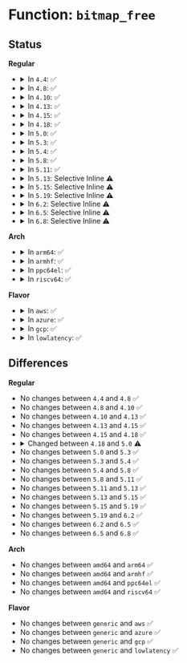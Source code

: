 # Function: <code>bitmap_free</code>

## Status
<b>Regular</b>
<ul>
<li>
<details>
<summary>In <code>4.4</code>: ✅</summary>

```c
void bitmap_free(struct bitmap *bitmap);
```

**Collision:** Unique Static

**Inline:** No

**Transformation:** False

**Instances:**

```
In drivers/md/bitmap.c (ffffffff8169c2d0)
Location: drivers/md/bitmap.c:1674
Inline: False
Direct callers:
  - drivers/md/bitmap.c:bitmap_destroy
  - drivers/md/bitmap.c:bitmap_create
  - drivers/md/bitmap.c:bitmap_copy_from_slot
```
**Symbols:**

```
ffffffff8169c2d0-ffffffff8169c424: bitmap_free (STB_LOCAL)
```
</details>
</li>
<li>
<details>
<summary>In <code>4.8</code>: ✅</summary>

```c
void bitmap_free(struct bitmap *bitmap);
```

**Collision:** Unique Static

**Inline:** No

**Transformation:** False

**Instances:**

```
In drivers/md/bitmap.c (ffffffff816fd630)
Location: drivers/md/bitmap.c:1702
Inline: False
Direct callers:
  - drivers/md/bitmap.c:bitmap_copy_from_slot
  - drivers/md/bitmap.c:bitmap_copy_from_slot
  - drivers/md/bitmap.c:bitmap_create
  - drivers/md/bitmap.c:bitmap_destroy
```
**Symbols:**

```
ffffffff816fd630-ffffffff816fd795: bitmap_free (STB_LOCAL)
```
</details>
</li>
<li>
<details>
<summary>In <code>4.10</code>: ✅</summary>

```c
void bitmap_free(struct bitmap *bitmap);
```

**Collision:** Unique Static

**Inline:** No

**Transformation:** False

**Instances:**

```
In drivers/md/bitmap.c (ffffffff8172f2b0)
Location: drivers/md/bitmap.c:1730
Inline: False
Direct callers:
  - drivers/md/bitmap.c:bitmap_copy_from_slot
  - drivers/md/bitmap.c:bitmap_create
  - drivers/md/bitmap.c:bitmap_destroy
```
**Symbols:**

```
ffffffff8172f2b0-ffffffff8172f409: bitmap_free (STB_LOCAL)
```
</details>
</li>
<li>
<details>
<summary>In <code>4.13</code>: ✅</summary>

```c
void bitmap_free(struct bitmap *bitmap);
```

**Collision:** Unique Global

**Inline:** No

**Transformation:** False

**Instances:**

```
In drivers/md/bitmap.c (ffffffff817488d0)
Location: drivers/md/bitmap.c:1732
Inline: False
Direct callers:
  - drivers/md/bitmap.c:get_bitmap_from_slot
  - drivers/md/bitmap.c:bitmap_create
  - drivers/md/bitmap.c:bitmap_destroy
```
**Symbols:**

```
ffffffff817488d0-ffffffff81748a2a: bitmap_free (STB_GLOBAL)
```
</details>
</li>
<li>
<details>
<summary>In <code>4.15</code>: ✅</summary>

```c
void bitmap_free(struct bitmap *bitmap);
```

**Collision:** Unique Global

**Inline:** No

**Transformation:** False

**Instances:**

```
In drivers/md/md-bitmap.c (ffffffff817babb0)
Location: drivers/md/md-bitmap.c:1736
Inline: False
Direct callers:
  - drivers/md/md-bitmap.c:get_bitmap_from_slot
  - drivers/md/md-bitmap.c:bitmap_create
  - drivers/md/md-bitmap.c:bitmap_destroy
```
**Symbols:**

```
ffffffff817babb0-ffffffff817bad10: bitmap_free (STB_GLOBAL)
```
</details>
</li>
<li>
<details>
<summary>In <code>4.18</code>: ✅</summary>

```c
void bitmap_free(struct bitmap *bitmap);
```

**Collision:** Unique Global

**Inline:** No

**Transformation:** False

**Instances:**

```
In drivers/md/md-bitmap.c (ffffffff81802c60)
Location: drivers/md/md-bitmap.c:1736
Inline: False
Direct callers:
  - drivers/md/md-bitmap.c:get_bitmap_from_slot
  - drivers/md/md-bitmap.c:bitmap_create
  - drivers/md/md-bitmap.c:bitmap_destroy
```
**Symbols:**

```
ffffffff81802c60-ffffffff81802dc0: bitmap_free (STB_GLOBAL)
```
</details>
</li>
<li>
<details>
<summary>In <code>5.0</code>: ✅</summary>

```c
void bitmap_free(const long unsigned int *bitmap);
```

**Collision:** Unique Global

**Inline:** No

**Transformation:** False

**Instances:**

```
In lib/bitmap.c (ffffffff814d7f10)
Location: lib/bitmap.c:1136
Inline: False
Direct callers:
  - arch/x86/kernel/cpu/resctrl/core.c:resctrl_offline_cpu
  - arch/x86/kernel/cpu/resctrl/core.c:resctrl_online_cpu
  - arch/x86/kernel/cpu/resctrl/core.c:resctrl_online_cpu
  - mm/slub.c:validate_store
  - mm/slub.c:validate_store
  - mm/slub.c:list_locations
  - mm/slub.c:list_locations
  - mm/slub.c:__kmem_cache_shutdown
  - drivers/pci/probe.c:pci_release_dev
  - drivers/acpi/x86/apple.c:acpi_extract_apple_properties
  - drivers/nvdimm/label.c:__blk_label_update
  - drivers/nvdimm/label.c:__blk_label_update
  - drivers/input/evdev.c:evdev_do_ioctl
  - drivers/input/evdev.c:evdev_do_ioctl
  - drivers/input/evdev.c:evdev_handle_get_val
  - drivers/input/evdev.c:evdev_release
```
**Symbols:**

```
ffffffff814d7f10-ffffffff814d7f1b: bitmap_free (STB_GLOBAL)
```
</details>
</li>
<li>
<details>
<summary>In <code>5.3</code>: ✅</summary>

```c
void bitmap_free(const long unsigned int *bitmap);
```

**Collision:** Unique Global

**Inline:** No

**Transformation:** False

**Instances:**

```
In lib/bitmap.c (ffffffff81503b00)
Location: lib/bitmap.c:1164
Inline: False
Direct callers:
  - arch/x86/kernel/cpu/resctrl/core.c:resctrl_offline_cpu
  - arch/x86/kernel/cpu/resctrl/core.c:resctrl_online_cpu
  - arch/x86/kernel/cpu/resctrl/core.c:resctrl_online_cpu
  - kernel/sysctl.c:proc_do_large_bitmap
  - mm/slub.c:validate_store
  - mm/slub.c:validate_store
  - mm/slub.c:list_locations
  - mm/slub.c:list_locations
  - mm/slub.c:__kmem_cache_shutdown
  - drivers/pci/probe.c:pci_release_dev
  - drivers/acpi/x86/apple.c:acpi_extract_apple_properties
  - drivers/xen/xen-acpi-processor.c:xen_acpi_processor_exit
  - drivers/xen/xen-acpi-processor.c:xen_acpi_processor_exit
  - drivers/xen/xen-acpi-processor.c:xen_acpi_processor_exit
  - drivers/xen/xen-acpi-processor.c:xen_acpi_processor_init
  - drivers/xen/xen-acpi-processor.c:xen_acpi_processor_init
  - drivers/xen/xen-acpi-processor.c:xen_upload_processor_pm_data
  - drivers/xen/xen-acpi-processor.c:xen_upload_processor_pm_data
  - drivers/xen/xen-acpi-processor.c:xen_upload_processor_pm_data
  - drivers/nvdimm/label.c:__blk_label_update
  - drivers/nvdimm/label.c:__blk_label_update
  - drivers/input/evdev.c:evdev_do_ioctl
  - drivers/input/evdev.c:evdev_do_ioctl
  - drivers/input/evdev.c:evdev_handle_get_val
  - drivers/input/evdev.c:evdev_release
  - drivers/power/supply/power_supply_hwmon.c:power_supply_hwmon_bitmap_free
  - net/core/net-sysfs.c:xps_rxqs_store
  - net/core/net-sysfs.c:xps_rxqs_store
  - net/core/net-sysfs.c:xps_rxqs_show
```
**Symbols:**

```
ffffffff81503b00-ffffffff81503b0b: bitmap_free (STB_GLOBAL)
```
</details>
</li>
<li>
<details>
<summary>In <code>5.4</code>: ✅</summary>

```c
void bitmap_free(const long unsigned int *bitmap);
```

**Collision:** Unique Global

**Inline:** No

**Transformation:** False

**Instances:**

```
In lib/bitmap.c (ffffffff81521aa0)
Location: lib/bitmap.c:1184
Inline: False
Direct callers:
  - arch/x86/kernel/cpu/resctrl/core.c:resctrl_offline_cpu
  - arch/x86/kernel/cpu/resctrl/core.c:resctrl_online_cpu
  - arch/x86/kernel/cpu/resctrl/core.c:resctrl_online_cpu
  - kernel/sysctl.c:proc_do_large_bitmap
  - mm/slub.c:validate_store
  - mm/slub.c:validate_store
  - mm/slub.c:list_locations
  - mm/slub.c:list_locations
  - mm/slub.c:__kmem_cache_shutdown
  - drivers/gpio/gpiolib.c:gpiochip_irqchip_remove
  - drivers/gpio/gpiolib.c:gpiochip_remove
  - drivers/gpio/gpiolib.c:gpiochip_add_data_with_key
  - drivers/gpio/gpiolib.c:gpiochip_add_data_with_key
  - drivers/pci/probe.c:pci_release_dev
  - drivers/acpi/x86/apple.c:acpi_extract_apple_properties
  - drivers/xen/xen-acpi-processor.c:xen_acpi_processor_exit
  - drivers/xen/xen-acpi-processor.c:xen_acpi_processor_exit
  - drivers/xen/xen-acpi-processor.c:xen_acpi_processor_exit
  - drivers/xen/xen-acpi-processor.c:xen_acpi_processor_init
  - drivers/xen/xen-acpi-processor.c:xen_acpi_processor_init
  - drivers/xen/xen-acpi-processor.c:xen_upload_processor_pm_data
  - drivers/xen/xen-acpi-processor.c:xen_upload_processor_pm_data
  - drivers/xen/xen-acpi-processor.c:xen_upload_processor_pm_data
  - drivers/nvdimm/label.c:__blk_label_update
  - drivers/nvdimm/label.c:__blk_label_update
  - drivers/input/evdev.c:evdev_do_ioctl
  - drivers/input/evdev.c:evdev_do_ioctl
  - drivers/input/evdev.c:evdev_handle_get_val
  - drivers/input/evdev.c:evdev_release
  - drivers/power/supply/power_supply_hwmon.c:power_supply_hwmon_bitmap_free
  - net/core/net-sysfs.c:xps_rxqs_store
  - net/core/net-sysfs.c:xps_rxqs_store
  - net/core/net-sysfs.c:xps_rxqs_show
  - net/packet/af_packet.c:packet_set_ring
  - net/packet/af_packet.c:packet_set_ring
```
**Symbols:**

```
ffffffff81521aa0-ffffffff81521aab: bitmap_free (STB_GLOBAL)
```
</details>
</li>
<li>
<details>
<summary>In <code>5.8</code>: ✅</summary>

```c
void bitmap_free(const long unsigned int *bitmap);
```

**Collision:** Unique Global

**Inline:** No

**Transformation:** False

**Instances:**

```
In lib/bitmap.c (ffffffff81584b10)
Location: lib/bitmap.c:1259
Inline: False
Direct callers:
  - arch/x86/kernel/cpu/resctrl/core.c:domain_remove_cpu
  - arch/x86/kernel/cpu/resctrl/core.c:domain_setup_mon_state
  - arch/x86/kernel/cpu/resctrl/core.c:domain_setup_mon_state
  - kernel/sysctl.c:proc_do_large_bitmap
  - drivers/gpio/gpiolib.c:gpiochip_irqchip_remove
  - drivers/gpio/gpiolib.c:gpiochip_remove
  - drivers/gpio/gpiolib.c:gpiochip_add_data_with_key
  - drivers/gpio/gpiolib.c:gpiochip_add_data_with_key
  - drivers/gpio/gpiolib.c:gpio_chrdev_release
  - drivers/gpio/gpiolib.c:gpio_chrdev_open
  - drivers/pci/probe.c:pci_release_dev
  - drivers/acpi/x86/apple.c:acpi_extract_apple_properties
  - drivers/xen/xen-acpi-processor.c:xen_acpi_processor_exit
  - drivers/xen/xen-acpi-processor.c:xen_acpi_processor_exit
  - drivers/xen/xen-acpi-processor.c:xen_acpi_processor_exit
  - drivers/xen/xen-acpi-processor.c:xen_acpi_processor_init
  - drivers/xen/xen-acpi-processor.c:xen_acpi_processor_init
  - drivers/xen/xen-acpi-processor.c:check_acpi_ids
  - drivers/xen/xen-acpi-processor.c:check_acpi_ids
  - drivers/xen/xen-acpi-processor.c:check_acpi_ids
  - drivers/nvdimm/label.c:__blk_label_update
  - drivers/nvdimm/label.c:__blk_label_update
  - drivers/input/evdev.c:evdev_do_ioctl
  - drivers/input/evdev.c:evdev_do_ioctl
  - drivers/input/evdev.c:evdev_handle_get_val
  - drivers/input/evdev.c:evdev_release
  - drivers/power/supply/power_supply_hwmon.c:power_supply_add_hwmon_sysfs
  - net/core/net-sysfs.c:xps_rxqs_store
  - net/core/net-sysfs.c:xps_rxqs_store
  - net/core/net-sysfs.c:xps_rxqs_show
  - net/packet/af_packet.c:packet_set_ring
  - net/packet/af_packet.c:packet_set_ring
```
**Symbols:**

```
ffffffff81584b10-ffffffff81584b1b: bitmap_free (STB_GLOBAL)
```
</details>
</li>
<li>
<details>
<summary>In <code>5.11</code>: ✅</summary>

```c
void bitmap_free(const long unsigned int *bitmap);
```

**Collision:** Unique Global

**Inline:** No

**Transformation:** False

**Instances:**

```
In lib/bitmap.c (ffffffff815a1c10)
Location: lib/bitmap.c:1259
Inline: False
Direct callers:
  - arch/x86/kernel/cpu/resctrl/core.c:domain_remove_cpu
  - arch/x86/kernel/cpu/resctrl/core.c:domain_setup_mon_state
  - arch/x86/kernel/cpu/resctrl/core.c:domain_setup_mon_state
  - kernel/sysctl.c:proc_do_large_bitmap
  - lib/pldmfw/pldmfw.c:pldmfw_free_priv
  - drivers/gpio/gpiolib.c:gpiochip_irqchip_remove
  - drivers/gpio/gpiolib.c:gpiochip_remove
  - drivers/gpio/gpiolib.c:gpiochip_add_data_with_key
  - drivers/gpio/gpiolib.c:gpiochip_add_data_with_key
  - drivers/gpio/gpiolib-cdev.c:gpio_chrdev_release
  - drivers/gpio/gpiolib-cdev.c:gpio_chrdev_open
  - drivers/pci/probe.c:pci_release_dev
  - drivers/acpi/x86/apple.c:acpi_extract_apple_properties
  - drivers/xen/xen-acpi-processor.c:xen_acpi_processor_exit
  - drivers/xen/xen-acpi-processor.c:xen_acpi_processor_exit
  - drivers/xen/xen-acpi-processor.c:xen_acpi_processor_exit
  - drivers/xen/xen-acpi-processor.c:xen_acpi_processor_init
  - drivers/xen/xen-acpi-processor.c:xen_acpi_processor_init
  - drivers/xen/xen-acpi-processor.c:check_acpi_ids
  - drivers/xen/xen-acpi-processor.c:check_acpi_ids
  - drivers/xen/xen-acpi-processor.c:check_acpi_ids
  - drivers/nvdimm/label.c:__blk_label_update
  - drivers/nvdimm/label.c:__blk_label_update
  - drivers/input/evdev.c:evdev_do_ioctl
  - drivers/input/evdev.c:evdev_do_ioctl
  - drivers/input/evdev.c:evdev_handle_get_val
  - drivers/input/evdev.c:evdev_release
  - drivers/power/supply/power_supply_hwmon.c:power_supply_add_hwmon_sysfs
  - net/core/net-sysfs.c:xps_rxqs_store
  - net/core/net-sysfs.c:xps_rxqs_store
  - net/core/net-sysfs.c:xps_rxqs_store
  - net/core/net-sysfs.c:xps_rxqs_show
  - net/packet/af_packet.c:packet_set_ring
  - net/packet/af_packet.c:packet_set_ring
```
**Symbols:**

```
ffffffff815a1c10-ffffffff815a1c1b: bitmap_free (STB_GLOBAL)
```
</details>
</li>
<li>
<details>
<summary>In <code>5.13</code>: Selective Inline ⚠️</summary>

```c
void bitmap_free(const long unsigned int *bitmap);
```

**Collision:** Unique Global

**Inline:** Selective

**Transformation:** False

**Instances:**

```
In lib/bitmap.c (ffffffff815a8cae)
Location: lib/bitmap.c:1270
Inline: True
Inline callers:
  - lib/bitmap.c:devm_bitmap_alloc
Direct callers:
  - arch/x86/kernel/cpu/resctrl/core.c:domain_remove_cpu
  - arch/x86/kernel/cpu/resctrl/core.c:domain_add_cpu
  - arch/x86/kernel/cpu/resctrl/core.c:domain_add_cpu
  - kernel/sysctl.c:proc_do_large_bitmap
  - kernel/sched/topology.c:sched_init_numa
  - kernel/sched/topology.c:sched_init_numa
  - kernel/sched/topology.c:sched_init_numa
  - lib/pldmfw/pldmfw.c:pldmfw_flash_image
  - drivers/gpio/gpiolib.c:gpiochip_irqchip_remove
  - drivers/gpio/gpiolib.c:gpiochip_remove
  - drivers/gpio/gpiolib.c:gpiochip_add_data_with_key
  - drivers/gpio/gpiolib.c:gpiochip_add_data_with_key
  - drivers/gpio/gpiolib-cdev.c:gpio_chrdev_release
  - drivers/gpio/gpiolib-cdev.c:gpio_chrdev_open
  - drivers/pci/probe.c:pci_release_dev
  - drivers/acpi/x86/apple.c:acpi_extract_apple_properties
  - drivers/xen/xen-acpi-processor.c:xen_acpi_processor_exit
  - drivers/xen/xen-acpi-processor.c:xen_acpi_processor_exit
  - drivers/xen/xen-acpi-processor.c:xen_acpi_processor_exit
  - drivers/xen/xen-acpi-processor.c:xen_acpi_processor_init
  - drivers/xen/xen-acpi-processor.c:xen_acpi_processor_init
  - drivers/xen/xen-acpi-processor.c:check_acpi_ids
  - drivers/xen/xen-acpi-processor.c:check_acpi_ids
  - drivers/xen/xen-acpi-processor.c:check_acpi_ids
  - drivers/nvdimm/label.c:__blk_label_update
  - drivers/nvdimm/label.c:__blk_label_update
  - drivers/input/evdev.c:evdev_do_ioctl
  - drivers/input/evdev.c:evdev_do_ioctl
  - drivers/input/evdev.c:evdev_handle_get_val
  - drivers/input/evdev.c:evdev_release
  - drivers/power/supply/power_supply_hwmon.c:power_supply_add_hwmon_sysfs
  - net/core/net-sysfs.c:xps_rxqs_store
  - net/core/net-sysfs.c:xps_rxqs_store
  - net/core/net-sysfs.c:xps_rxqs_store
  - net/core/net-sysfs.c:xps_queue_show
  - net/packet/af_packet.c:packet_set_ring
  - net/packet/af_packet.c:packet_set_ring
```
**Symbols:**

```
ffffffff815a8a20-ffffffff815a8a2b: bitmap_free (STB_GLOBAL)
```
</details>
</li>
<li>
<details>
<summary>In <code>5.15</code>: Selective Inline ⚠️</summary>

```c
void bitmap_free(const long unsigned int *bitmap);
```

**Collision:** Unique Global

**Inline:** Selective

**Transformation:** False

**Instances:**

```
In lib/bitmap.c (ffffffff81611f4e)
Location: lib/bitmap.c:1401
Inline: True
Inline callers:
  - lib/bitmap.c:devm_bitmap_alloc
Direct callers:
  - arch/x86/kernel/cpu/resctrl/core.c:domain_remove_cpu
  - arch/x86/kernel/cpu/resctrl/core.c:domain_add_cpu
  - arch/x86/kernel/cpu/resctrl/core.c:domain_add_cpu
  - kernel/sysctl.c:proc_do_large_bitmap
  - kernel/sched/topology.c:sched_init_numa
  - kernel/sched/topology.c:sched_init_numa
  - kernel/sched/topology.c:sched_init_numa
  - kernel/watch_queue.c:__put_watch_queue
  - mm/slub.c:slab_debug_trace_open
  - mm/slub.c:slab_debug_trace_open
  - mm/slub.c:validate_slab_cache
  - lib/pldmfw/pldmfw.c:pldmfw_flash_image
  - drivers/gpio/gpiolib.c:gpiod_set_array_value_complex
  - drivers/gpio/gpiolib.c:gpiod_set_array_value_complex
  - drivers/gpio/gpiolib.c:gpiod_set_array_value_complex
  - drivers/gpio/gpiolib.c:gpiod_get_array_value_complex
  - drivers/gpio/gpiolib.c:gpiod_get_array_value_complex
  - drivers/gpio/gpiolib.c:gpiod_get_array_value_complex
  - drivers/gpio/gpiolib.c:gpiod_get_array_value_complex
  - drivers/gpio/gpiolib.c:gpiod_get_array_value_complex
  - drivers/gpio/gpiolib.c:gpiochip_irqchip_remove
  - drivers/gpio/gpiolib.c:gpiochip_remove
  - drivers/gpio/gpiolib.c:gpiochip_add_data_with_key
  - drivers/gpio/gpiolib.c:gpiochip_add_data_with_key
  - drivers/gpio/gpiolib-cdev.c:gpio_chrdev_release
  - drivers/gpio/gpiolib-cdev.c:gpio_chrdev_open
  - drivers/pci/probe.c:pci_release_dev
  - drivers/acpi/x86/apple.c:acpi_extract_apple_properties
  - drivers/xen/xen-acpi-processor.c:xen_acpi_processor_exit
  - drivers/xen/xen-acpi-processor.c:xen_acpi_processor_exit
  - drivers/xen/xen-acpi-processor.c:xen_acpi_processor_exit
  - drivers/xen/xen-acpi-processor.c:xen_acpi_processor_init
  - drivers/xen/xen-acpi-processor.c:xen_acpi_processor_init
  - drivers/xen/xen-acpi-processor.c:check_acpi_ids
  - drivers/xen/xen-acpi-processor.c:check_acpi_ids
  - drivers/xen/xen-acpi-processor.c:check_acpi_ids
  - drivers/nvdimm/label.c:__blk_label_update
  - drivers/nvdimm/label.c:__blk_label_update
  - drivers/input/evdev.c:evdev_do_ioctl
  - drivers/input/evdev.c:evdev_do_ioctl
  - drivers/input/evdev.c:evdev_handle_get_val
  - drivers/input/evdev.c:evdev_release
  - drivers/power/supply/power_supply_hwmon.c:power_supply_add_hwmon_sysfs
  - net/core/net-sysfs.c:xps_rxqs_store
  - net/core/net-sysfs.c:xps_rxqs_store
  - net/core/net-sysfs.c:xps_rxqs_store
  - net/core/net-sysfs.c:xps_queue_show
  - net/packet/af_packet.c:packet_set_ring
```
**Symbols:**

```
ffffffff81611bd0-ffffffff81611bdb: bitmap_free (STB_GLOBAL)
```
</details>
</li>
<li>
<details>
<summary>In <code>5.19</code>: Selective Inline ⚠️</summary>

```c
void bitmap_free(const long unsigned int *bitmap);
```

**Collision:** Unique Global

**Inline:** Selective

**Transformation:** False

**Instances:**

```
In lib/bitmap.c (ffffffff816de272)
Location: lib/bitmap.c:1431
Inline: True
Inline callers:
  - lib/bitmap.c:devm_bitmap_alloc
Direct callers:
  - arch/x86/kernel/cpu/resctrl/core.c:domain_remove_cpu
  - arch/x86/kernel/cpu/resctrl/core.c:domain_add_cpu
  - arch/x86/kernel/cpu/resctrl/core.c:domain_add_cpu
  - kernel/sysctl.c:proc_do_large_bitmap
  - kernel/sched/build_utility.c:sched_init_numa
  - kernel/sched/build_utility.c:sched_init_numa
  - kernel/irq/irq_sim.c:devm_irq_domain_create_sim
  - kernel/irq/irq_sim.c:irq_domain_create_sim
  - kernel/watch_queue.c:__put_watch_queue
  - mm/slub.c:slab_debug_trace_open
  - mm/slub.c:slab_debug_trace_open
  - mm/slub.c:validate_slab_cache
  - io_uring/io_uring.c:__io_sqe_files_unregister
  - lib/pldmfw/pldmfw.c:pldmfw_flash_image
  - drivers/gpio/gpiolib.c:gpiod_set_array_value_complex
  - drivers/gpio/gpiolib.c:gpiod_set_array_value_complex
  - drivers/gpio/gpiolib.c:gpiod_set_array_value_complex
  - drivers/gpio/gpiolib.c:gpiod_get_array_value_complex
  - drivers/gpio/gpiolib.c:gpiod_get_array_value_complex
  - drivers/gpio/gpiolib.c:gpiod_get_array_value_complex
  - drivers/gpio/gpiolib.c:gpiod_get_array_value_complex
  - drivers/gpio/gpiolib.c:gpiod_get_array_value_complex
  - drivers/gpio/gpiolib.c:gpiochip_irqchip_remove
  - drivers/gpio/gpiolib.c:gpiochip_remove
  - drivers/gpio/gpiolib.c:gpiochip_add_data_with_key
  - drivers/gpio/gpiolib.c:gpiochip_add_data_with_key
  - drivers/gpio/gpiolib-cdev.c:gpio_chrdev_release
  - drivers/gpio/gpiolib-cdev.c:gpio_chrdev_open
  - drivers/pci/probe.c:pci_release_dev
  - drivers/acpi/x86/apple.c:acpi_extract_apple_properties
  - drivers/xen/grant-table.c:gnttab_init
  - drivers/xen/xen-acpi-processor.c:xen_acpi_processor_exit
  - drivers/xen/xen-acpi-processor.c:xen_acpi_processor_exit
  - drivers/xen/xen-acpi-processor.c:xen_acpi_processor_exit
  - drivers/xen/xen-acpi-processor.c:xen_acpi_processor_init
  - drivers/xen/xen-acpi-processor.c:xen_acpi_processor_init
  - drivers/xen/xen-acpi-processor.c:check_acpi_ids
  - drivers/xen/xen-acpi-processor.c:check_acpi_ids
  - drivers/xen/xen-acpi-processor.c:check_acpi_ids
  - drivers/iommu/intel/iommu.c:free_dmar_iommu
  - drivers/iommu/intel/irq_remapping.c:intel_setup_irq_remapping
  - drivers/input/evdev.c:evdev_do_ioctl
  - drivers/input/evdev.c:evdev_do_ioctl
  - drivers/input/evdev.c:evdev_handle_get_val
  - drivers/input/evdev.c:evdev_release
  - net/core/net-sysfs.c:xps_rxqs_store
  - net/core/net-sysfs.c:xps_rxqs_store
  - net/core/net-sysfs.c:xps_rxqs_store
  - net/core/net-sysfs.c:xps_queue_show
  - net/packet/af_packet.c:packet_set_ring
```
**Symbols:**

```
ffffffff816dde30-ffffffff816dde41: bitmap_free (STB_GLOBAL)
```
</details>
</li>
<li>
<details>
<summary>In <code>6.2</code>: Selective Inline ⚠️</summary>

```c
void bitmap_free(const long unsigned int *bitmap);
```

**Collision:** Unique Global

**Inline:** Selective

**Transformation:** False

**Instances:**

```
In lib/bitmap.c (ffffffff817ce412)
Location: lib/bitmap.c:1412
Inline: True
Inline callers:
  - lib/bitmap.c:devm_bitmap_alloc
Direct callers:
  - arch/x86/kernel/cpu/resctrl/rdtgroup.c:resctrl_online_domain
  - arch/x86/kernel/cpu/resctrl/rdtgroup.c:resctrl_online_domain
  - arch/x86/kernel/cpu/resctrl/rdtgroup.c:resctrl_offline_domain
  - kernel/sysctl.c:proc_do_large_bitmap
  - kernel/sched/build_utility.c:sched_init_numa
  - kernel/sched/build_utility.c:sched_init_numa
  - kernel/irq/irq_sim.c:devm_irq_domain_create_sim
  - kernel/irq/irq_sim.c:irq_domain_create_sim
  - kernel/watch_queue.c:__put_watch_queue
  - mm/vmscan.c:lru_gen_exit_memcg
  - mm/vmscan.c:lru_gen_exit_memcg
  - mm/slub.c:slab_debug_trace_open
  - mm/slub.c:slab_debug_trace_open
  - mm/slub.c:validate_slab_cache
  - io_uring/filetable.c:io_free_file_tables
  - lib/pldmfw/pldmfw.c:pldmfw_flash_image
  - drivers/gpio/gpiolib.c:gpiod_set_array_value_complex
  - drivers/gpio/gpiolib.c:gpiod_set_array_value_complex
  - drivers/gpio/gpiolib.c:gpiod_set_array_value_complex
  - drivers/gpio/gpiolib.c:gpiod_get_array_value_complex
  - drivers/gpio/gpiolib.c:gpiod_get_array_value_complex
  - drivers/gpio/gpiolib.c:gpiod_get_array_value_complex
  - drivers/gpio/gpiolib.c:gpiod_get_array_value_complex
  - drivers/gpio/gpiolib.c:gpiod_get_array_value_complex
  - drivers/gpio/gpiolib.c:gpiochip_irqchip_remove
  - drivers/gpio/gpiolib.c:gpiochip_remove
  - drivers/gpio/gpiolib.c:gpiochip_add_data_with_key
  - drivers/gpio/gpiolib.c:gpiochip_add_data_with_key
  - drivers/gpio/gpiolib-cdev.c:gpio_chrdev_release
  - drivers/gpio/gpiolib-cdev.c:gpio_chrdev_open
  - drivers/pci/probe.c:pci_release_dev
  - drivers/acpi/x86/apple.c:acpi_extract_apple_properties
  - drivers/xen/grant-table.c:gnttab_init
  - drivers/xen/xen-acpi-processor.c:xen_acpi_processor_exit
  - drivers/xen/xen-acpi-processor.c:xen_acpi_processor_exit
  - drivers/xen/xen-acpi-processor.c:xen_acpi_processor_exit
  - drivers/xen/xen-acpi-processor.c:xen_acpi_processor_init
  - drivers/xen/xen-acpi-processor.c:xen_acpi_processor_init
  - drivers/xen/xen-acpi-processor.c:check_acpi_ids
  - drivers/xen/xen-acpi-processor.c:check_acpi_ids
  - drivers/xen/xen-acpi-processor.c:check_acpi_ids
  - drivers/iommu/intel/iommu.c:free_dmar_iommu
  - drivers/iommu/intel/iommu.c:free_dmar_iommu
  - drivers/iommu/intel/irq_remapping.c:intel_setup_irq_remapping
  - drivers/input/evdev.c:evdev_do_ioctl
  - drivers/input/evdev.c:evdev_do_ioctl
  - drivers/input/evdev.c:evdev_handle_get_val
  - drivers/input/evdev.c:evdev_release
  - net/core/net-sysfs.c:xps_rxqs_store
  - net/core/net-sysfs.c:xps_rxqs_store
  - net/core/net-sysfs.c:xps_rxqs_store
  - net/core/net-sysfs.c:xps_queue_show
  - net/packet/af_packet.c:packet_set_ring
```
**Symbols:**

```
ffffffff817cddc0-ffffffff817cddd1: bitmap_free (STB_GLOBAL)
```
</details>
</li>
<li>
<details>
<summary>In <code>6.5</code>: Selective Inline ⚠️</summary>

```c
void bitmap_free(const long unsigned int *bitmap);
```

**Collision:** Unique Global

**Inline:** Selective

**Transformation:** False

**Instances:**

```
In lib/bitmap.c (ffffffff8180c8c9)
Location: lib/bitmap.c:1412
Inline: True
Inline callers:
  - lib/bitmap.c:devm_bitmap_alloc
Direct callers:
  - arch/x86/kernel/cpu/resctrl/rdtgroup.c:resctrl_online_domain
  - arch/x86/kernel/cpu/resctrl/rdtgroup.c:resctrl_online_domain
  - arch/x86/kernel/cpu/resctrl/rdtgroup.c:resctrl_offline_domain
  - kernel/sysctl.c:proc_do_large_bitmap
  - kernel/sched/build_utility.c:sched_init_numa
  - kernel/sched/build_utility.c:sched_init_numa
  - kernel/irq/irq_sim.c:devm_irq_domain_create_sim
  - kernel/irq/irq_sim.c:irq_domain_create_sim
  - kernel/watch_queue.c:__put_watch_queue
  - mm/vmscan.c:lru_gen_exit_memcg
  - mm/vmscan.c:lru_gen_exit_memcg
  - mm/slub.c:slab_debug_trace_open
  - mm/slub.c:slab_debug_trace_open
  - mm/slub.c:validate_slab_cache
  - io_uring/filetable.c:io_free_file_tables
  - lib/pldmfw/pldmfw.c:pldmfw_flash_image
  - drivers/gpio/gpiolib.c:gpiod_set_array_value_complex
  - drivers/gpio/gpiolib.c:gpiod_set_array_value_complex
  - drivers/gpio/gpiolib.c:gpiod_set_array_value_complex
  - drivers/gpio/gpiolib.c:gpiod_get_array_value_complex
  - drivers/gpio/gpiolib.c:gpiod_get_array_value_complex
  - drivers/gpio/gpiolib.c:gpiod_get_array_value_complex
  - drivers/gpio/gpiolib.c:gpiod_get_array_value_complex
  - drivers/gpio/gpiolib.c:gpiod_get_array_value_complex
  - drivers/gpio/gpiolib.c:gpiochip_irqchip_remove
  - drivers/gpio/gpiolib.c:gpiochip_remove
  - drivers/gpio/gpiolib.c:gpiochip_add_data_with_key
  - drivers/gpio/gpiolib.c:gpiochip_add_data_with_key
  - drivers/gpio/gpiolib-cdev.c:gpio_chrdev_release
  - drivers/gpio/gpiolib-cdev.c:gpio_chrdev_open
  - drivers/pci/probe.c:pci_release_dev
  - drivers/acpi/x86/apple.c:acpi_extract_apple_properties
  - drivers/xen/grant-table.c:gnttab_init
  - drivers/xen/xen-acpi-processor.c:xen_acpi_processor_exit
  - drivers/xen/xen-acpi-processor.c:xen_acpi_processor_exit
  - drivers/xen/xen-acpi-processor.c:xen_acpi_processor_exit
  - drivers/xen/xen-acpi-processor.c:xen_acpi_processor_init
  - drivers/xen/xen-acpi-processor.c:xen_acpi_processor_init
  - drivers/xen/xen-acpi-processor.c:check_acpi_ids
  - drivers/xen/xen-acpi-processor.c:check_acpi_ids
  - drivers/xen/xen-acpi-processor.c:check_acpi_ids
  - drivers/iommu/intel/irq_remapping.c:intel_setup_irq_remapping
  - drivers/input/evdev.c:evdev_do_ioctl
  - drivers/input/evdev.c:evdev_do_ioctl
  - drivers/input/evdev.c:evdev_handle_get_val
  - drivers/input/evdev.c:evdev_release
  - drivers/md/dm-zone.c:dm_set_zones_restrictions
  - drivers/md/dm-zone.c:dm_set_zones_restrictions
  - drivers/md/dm-zone.c:dm_set_zones_restrictions
  - drivers/md/dm-zone.c:dm_set_zones_restrictions
  - drivers/md/dm-zone.c:dm_set_zones_restrictions
  - drivers/md/dm-zone.c:dm_set_zones_restrictions
  - net/core/net-sysfs.c:xps_rxqs_store
  - net/core/net-sysfs.c:xps_rxqs_store
  - net/core/net-sysfs.c:xps_rxqs_store
  - net/core/net-sysfs.c:xps_queue_show
  - net/packet/af_packet.c:packet_set_ring
```
**Symbols:**

```
ffffffff8180c270-ffffffff8180c281: bitmap_free (STB_GLOBAL)
```
</details>
</li>
<li>
<details>
<summary>In <code>6.8</code>: Selective Inline ⚠️</summary>

```c
void bitmap_free(const long unsigned int *bitmap);
```

**Collision:** Unique Global

**Inline:** Selective

**Transformation:** False

**Instances:**

```
In lib/bitmap.c (ffffffff818529d9)
Location: lib/bitmap.c:736
Inline: True
Inline callers:
  - lib/bitmap.c:devm_bitmap_alloc
Direct callers:
  - arch/x86/kernel/cpu/resctrl/rdtgroup.c:resctrl_online_domain
  - arch/x86/kernel/cpu/resctrl/rdtgroup.c:resctrl_online_domain
  - arch/x86/kernel/cpu/resctrl/rdtgroup.c:resctrl_offline_domain
  - kernel/sysctl.c:proc_do_large_bitmap
  - kernel/sched/build_utility.c:sched_init_numa
  - kernel/sched/build_utility.c:sched_init_numa
  - kernel/irq/irq_sim.c:devm_irq_domain_create_sim
  - kernel/irq/irq_sim.c:irq_domain_create_sim
  - kernel/watch_queue.c:__put_watch_queue
  - mm/vmscan.c:lru_gen_exit_memcg
  - mm/vmscan.c:lru_gen_exit_memcg
  - mm/slub.c:slab_debug_trace_open
  - mm/slub.c:slab_debug_trace_open
  - mm/slub.c:validate_slab_cache
  - io_uring/filetable.c:io_free_file_tables
  - lib/pldmfw/pldmfw.c:pldmfw_flash_image
  - drivers/gpio/gpiolib.c:gpiod_set_array_value_complex
  - drivers/gpio/gpiolib.c:gpiod_set_array_value_complex
  - drivers/gpio/gpiolib.c:gpiod_set_array_value_complex
  - drivers/gpio/gpiolib.c:gpiod_get_array_value_complex
  - drivers/gpio/gpiolib.c:gpiod_get_array_value_complex
  - drivers/gpio/gpiolib.c:gpiod_get_array_value_complex
  - drivers/gpio/gpiolib.c:gpiod_get_array_value_complex
  - drivers/gpio/gpiolib.c:gpiod_get_array_value_complex
  - drivers/gpio/gpiolib.c:gpiochip_irqchip_remove
  - drivers/gpio/gpiolib.c:gpiochip_remove
  - drivers/gpio/gpiolib.c:gpiochip_add_data_with_key
  - drivers/gpio/gpiolib.c:gpiochip_add_data_with_key
  - drivers/gpio/gpiolib-cdev.c:gpio_chrdev_release
  - drivers/gpio/gpiolib-cdev.c:gpio_chrdev_open
  - drivers/pci/probe.c:pci_release_dev
  - drivers/acpi/x86/apple.c:acpi_extract_apple_properties
  - drivers/xen/grant-table.c:gnttab_init
  - drivers/xen/xen-acpi-processor.c:xen_acpi_processor_exit
  - drivers/xen/xen-acpi-processor.c:xen_acpi_processor_exit
  - drivers/xen/xen-acpi-processor.c:xen_acpi_processor_exit
  - drivers/xen/xen-acpi-processor.c:xen_acpi_processor_init
  - drivers/xen/xen-acpi-processor.c:xen_acpi_processor_init
  - drivers/xen/xen-acpi-processor.c:check_acpi_ids
  - drivers/xen/xen-acpi-processor.c:check_acpi_ids
  - drivers/xen/xen-acpi-processor.c:check_acpi_ids
  - drivers/iommu/intel/irq_remapping.c:intel_setup_irq_remapping
  - drivers/input/evdev.c:evdev_do_ioctl
  - drivers/input/evdev.c:evdev_do_ioctl
  - drivers/input/evdev.c:evdev_handle_get_val
  - drivers/input/evdev.c:evdev_release
  - drivers/ptp/ptp_clock.c:ptp_clock_register
  - drivers/ptp/ptp_clock.c:ptp_clock_release
  - drivers/ptp/ptp_chardev.c:ptp_release
  - drivers/md/dm-zone.c:dm_set_zones_restrictions
  - drivers/md/dm-zone.c:dm_set_zones_restrictions
  - drivers/md/dm-zone.c:dm_set_zones_restrictions
  - drivers/md/dm-zone.c:dm_set_zones_restrictions
  - drivers/md/dm-zone.c:dm_set_zones_restrictions
  - drivers/md/dm-zone.c:dm_set_zones_restrictions
  - net/core/dev.c:__dev_alloc_name
  - net/core/net-sysfs.c:xps_rxqs_store
  - net/core/net-sysfs.c:xps_rxqs_store
  - net/core/net-sysfs.c:xps_rxqs_store
  - net/core/net-sysfs.c:xps_queue_show
  - net/packet/af_packet.c:packet_set_ring
```
**Symbols:**

```
ffffffff81852750-ffffffff81852761: bitmap_free (STB_GLOBAL)
```
</details>
</li>
</ul>
<b>Arch</b>
<ul>
<li>
<details>
<summary>In <code>arm64</code>: ✅</summary>

```c
void bitmap_free(const long unsigned int *bitmap);
```

**Collision:** Unique Global

**Inline:** No

**Transformation:** False

**Instances:**

```
In lib/bitmap.c (ffff80001062b1c8)
Location: lib/bitmap.c:1184
Inline: False
Direct callers:
  - kernel/sysctl.c:proc_do_large_bitmap
  - mm/slub.c:validate_store
  - mm/slub.c:validate_store
  - mm/slub.c:list_locations
  - mm/slub.c:list_locations
  - mm/slub.c:__kmem_cache_shutdown
  - drivers/gpio/gpiolib.c:gpiochip_irqchip_remove
  - drivers/gpio/gpiolib.c:gpiochip_remove
  - drivers/gpio/gpiolib.c:gpiochip_add_data_with_key
  - drivers/gpio/gpiolib.c:gpiochip_add_data_with_key
  - drivers/pci/probe.c:pci_release_dev
  - drivers/iommu/arm-smmu-v3.c:arm_smmu_cmdq_free_bitmap
  - drivers/nvdimm/label.c:__blk_label_update
  - drivers/nvdimm/label.c:__blk_label_update
  - drivers/input/evdev.c:evdev_do_ioctl
  - drivers/input/evdev.c:evdev_do_ioctl
  - drivers/input/evdev.c:evdev_handle_get_val
  - drivers/input/evdev.c:evdev_release
  - drivers/power/supply/power_supply_hwmon.c:power_supply_hwmon_bitmap_free
  - net/core/net-sysfs.c:xps_rxqs_store
  - net/core/net-sysfs.c:xps_rxqs_store
  - net/core/net-sysfs.c:xps_rxqs_show
  - net/packet/af_packet.c:packet_set_ring
  - net/packet/af_packet.c:packet_set_ring
```
**Symbols:**

```
ffff80001062b1c8-ffff80001062b1dc: bitmap_free (STB_GLOBAL)
```
</details>
</li>
<li>
<details>
<summary>In <code>armhf</code>: ✅</summary>

```c
void bitmap_free(const long unsigned int *bitmap);
```

**Collision:** Unique Global

**Inline:** No

**Transformation:** False

**Instances:**

```
In lib/bitmap.c (c07d2500)
Location: lib/bitmap.c:1184
Inline: False
Direct callers:
  - kernel/sysctl.c:proc_do_large_bitmap
  - mm/slub.c:validate_store
  - mm/slub.c:validate_store
  - mm/slub.c:list_locations
  - mm/slub.c:list_locations
  - mm/slub.c:__kmem_cache_shutdown
  - drivers/gpio/gpiolib.c:gpiochip_irqchip_remove
  - drivers/gpio/gpiolib.c:gpiochip_remove
  - drivers/gpio/gpiolib.c:gpiochip_add_data_with_key
  - drivers/gpio/gpiolib.c:gpiochip_add_data_with_key
  - drivers/pci/probe.c:pci_release_dev
  - drivers/input/evdev.c:evdev_release
  - drivers/power/supply/power_supply_hwmon.c:power_supply_hwmon_bitmap_free
  - net/core/net-sysfs.c:xps_rxqs_store
  - net/core/net-sysfs.c:xps_rxqs_store
  - net/core/net-sysfs.c:xps_rxqs_show
  - net/packet/af_packet.c:packet_set_ring
  - net/packet/af_packet.c:packet_set_ring
```
**Symbols:**

```
c07d2500-c07d2514: bitmap_free (STB_GLOBAL)
```
</details>
</li>
<li>
<details>
<summary>In <code>ppc64el</code>: ✅</summary>

```c
void bitmap_free(const long unsigned int *bitmap);
```

**Collision:** Unique Global

**Inline:** No

**Transformation:** False

**Instances:**

```
In lib/bitmap.c (c0000000007cd800)
Location: lib/bitmap.c:1184
Inline: False
Direct callers:
  - kernel/sysctl.c:proc_do_large_bitmap
  - mm/slub.c:validate_store
  - mm/slub.c:validate_store
  - mm/slub.c:list_locations
  - mm/slub.c:list_locations
  - mm/slub.c:__kmem_cache_shutdown
  - drivers/gpio/gpiolib.c:gpiochip_irqchip_remove
  - drivers/gpio/gpiolib.c:gpiochip_remove
  - drivers/gpio/gpiolib.c:gpiochip_add_data_with_key
  - drivers/gpio/gpiolib.c:gpiochip_add_data_with_key
  - drivers/pci/probe.c:pci_release_dev
  - drivers/nvdimm/label.c:__blk_label_update
  - drivers/nvdimm/label.c:__blk_label_update
  - drivers/input/evdev.c:evdev_do_ioctl
  - drivers/input/evdev.c:evdev_do_ioctl
  - drivers/input/evdev.c:evdev_handle_get_val
  - drivers/input/evdev.c:evdev_release
  - drivers/power/supply/power_supply_hwmon.c:power_supply_hwmon_bitmap_free
  - net/core/net-sysfs.c:xps_rxqs_store
  - net/core/net-sysfs.c:xps_rxqs_store
  - net/core/net-sysfs.c:xps_rxqs_show
  - net/packet/af_packet.c:packet_set_ring
  - net/packet/af_packet.c:packet_set_ring
```
**Symbols:**

```
c0000000007cd800-c0000000007cd82c: bitmap_free (STB_GLOBAL)
```
</details>
</li>
<li>
<details>
<summary>In <code>riscv64</code>: ✅</summary>

```c
void bitmap_free(const long unsigned int *bitmap);
```

**Collision:** Unique Global

**Inline:** No

**Transformation:** False

**Instances:**

```
In lib/bitmap.c (ffffffe00045bf7e)
Location: lib/bitmap.c:1184
Inline: False
Direct callers:
  - kernel/sysctl.c:proc_do_large_bitmap
  - mm/slub.c:validate_store
  - mm/slub.c:validate_store
  - mm/slub.c:list_locations
  - mm/slub.c:list_locations
  - mm/slub.c:__kmem_cache_shutdown
  - drivers/gpio/gpiolib.c:gpiochip_irqchip_remove
  - drivers/gpio/gpiolib.c:gpiochip_remove
  - drivers/gpio/gpiolib.c:gpiochip_add_data_with_key
  - drivers/gpio/gpiolib.c:gpiochip_add_data_with_key
  - drivers/pci/probe.c:pci_release_dev
  - drivers/nvdimm/label.c:__blk_label_update
  - drivers/nvdimm/label.c:__blk_label_update
  - drivers/input/evdev.c:evdev_release
  - drivers/power/supply/power_supply_hwmon.c:power_supply_hwmon_bitmap_free
  - net/core/net-sysfs.c:xps_rxqs_store
  - net/core/net-sysfs.c:xps_rxqs_store
  - net/core/net-sysfs.c:xps_rxqs_show
  - net/packet/af_packet.c:packet_set_ring
  - net/packet/af_packet.c:packet_set_ring
```
**Symbols:**

```
ffffffe00045bf7e-ffffffe00045bf96: bitmap_free (STB_GLOBAL)
```
</details>
</li>
</ul>
<b>Flavor</b>
<ul>
<li>
<details>
<summary>In <code>aws</code>: ✅</summary>

```c
void bitmap_free(const long unsigned int *bitmap);
```

**Collision:** Unique Global

**Inline:** No

**Transformation:** False

**Instances:**

```
In lib/bitmap.c (ffffffff8151a080)
Location: lib/bitmap.c:1184
Inline: False
Direct callers:
  - arch/x86/kernel/cpu/resctrl/core.c:resctrl_offline_cpu
  - arch/x86/kernel/cpu/resctrl/core.c:resctrl_online_cpu
  - arch/x86/kernel/cpu/resctrl/core.c:resctrl_online_cpu
  - kernel/sysctl.c:proc_do_large_bitmap
  - mm/slub.c:validate_store
  - mm/slub.c:validate_store
  - mm/slub.c:list_locations
  - mm/slub.c:list_locations
  - mm/slub.c:__kmem_cache_shutdown
  - drivers/gpio/gpiolib.c:gpiochip_irqchip_remove
  - drivers/gpio/gpiolib.c:gpiochip_remove
  - drivers/gpio/gpiolib.c:gpiochip_add_data_with_key
  - drivers/gpio/gpiolib.c:gpiochip_add_data_with_key
  - drivers/pci/probe.c:pci_release_dev
  - drivers/acpi/x86/apple.c:acpi_extract_apple_properties
  - drivers/xen/xen-acpi-processor.c:xen_acpi_processor_exit
  - drivers/xen/xen-acpi-processor.c:xen_acpi_processor_exit
  - drivers/xen/xen-acpi-processor.c:xen_acpi_processor_exit
  - drivers/xen/xen-acpi-processor.c:xen_acpi_processor_init
  - drivers/xen/xen-acpi-processor.c:xen_acpi_processor_init
  - drivers/xen/xen-acpi-processor.c:xen_upload_processor_pm_data
  - drivers/xen/xen-acpi-processor.c:xen_upload_processor_pm_data
  - drivers/xen/xen-acpi-processor.c:xen_upload_processor_pm_data
  - drivers/nvdimm/label.c:__blk_label_update
  - drivers/nvdimm/label.c:__blk_label_update
  - drivers/input/evdev.c:evdev_do_ioctl
  - drivers/input/evdev.c:evdev_do_ioctl
  - drivers/input/evdev.c:evdev_handle_get_val
  - drivers/input/evdev.c:evdev_release
  - drivers/power/supply/power_supply_hwmon.c:power_supply_hwmon_bitmap_free
  - net/core/net-sysfs.c:xps_rxqs_store
  - net/core/net-sysfs.c:xps_rxqs_store
  - net/core/net-sysfs.c:xps_rxqs_show
  - net/packet/af_packet.c:packet_set_ring
  - net/packet/af_packet.c:packet_set_ring
```
**Symbols:**

```
ffffffff8151a080-ffffffff8151a08b: bitmap_free (STB_GLOBAL)
```
</details>
</li>
<li>
<details>
<summary>In <code>azure</code>: ✅</summary>

```c
void bitmap_free(const long unsigned int *bitmap);
```

**Collision:** Unique Global

**Inline:** No

**Transformation:** False

**Instances:**

```
In lib/bitmap.c (ffffffff8150a370)
Location: lib/bitmap.c:1184
Inline: False
Direct callers:
  - arch/x86/kernel/cpu/resctrl/core.c:resctrl_offline_cpu
  - arch/x86/kernel/cpu/resctrl/core.c:resctrl_online_cpu
  - arch/x86/kernel/cpu/resctrl/core.c:resctrl_online_cpu
  - kernel/sysctl.c:proc_do_large_bitmap
  - kernel/irq/irq_sim.c:irq_sim_fini
  - mm/slub.c:validate_store
  - mm/slub.c:validate_store
  - mm/slub.c:list_locations
  - mm/slub.c:list_locations
  - mm/slub.c:__kmem_cache_shutdown
  - drivers/gpio/gpiolib.c:gpiochip_irqchip_remove
  - drivers/gpio/gpiolib.c:gpiochip_remove
  - drivers/gpio/gpiolib.c:gpiochip_add_data_with_key
  - drivers/gpio/gpiolib.c:gpiochip_add_data_with_key
  - drivers/pci/probe.c:pci_release_dev
  - drivers/acpi/x86/apple.c:acpi_extract_apple_properties
  - drivers/nvdimm/label.c:__blk_label_update
  - drivers/nvdimm/label.c:__blk_label_update
  - drivers/input/evdev.c:evdev_do_ioctl
  - drivers/input/evdev.c:evdev_do_ioctl
  - drivers/input/evdev.c:evdev_handle_get_val
  - drivers/input/evdev.c:evdev_release
  - drivers/power/supply/power_supply_hwmon.c:power_supply_hwmon_bitmap_free
  - net/core/net-sysfs.c:xps_rxqs_store
  - net/core/net-sysfs.c:xps_rxqs_store
  - net/core/net-sysfs.c:xps_rxqs_show
  - net/packet/af_packet.c:packet_set_ring
  - net/packet/af_packet.c:packet_set_ring
```
**Symbols:**

```
ffffffff8150a370-ffffffff8150a37b: bitmap_free (STB_GLOBAL)
```
</details>
</li>
<li>
<details>
<summary>In <code>gcp</code>: ✅</summary>

```c
void bitmap_free(const long unsigned int *bitmap);
```

**Collision:** Unique Global

**Inline:** No

**Transformation:** False

**Instances:**

```
In lib/bitmap.c (ffffffff81516110)
Location: lib/bitmap.c:1184
Inline: False
Direct callers:
  - arch/x86/kernel/cpu/resctrl/core.c:resctrl_offline_cpu
  - arch/x86/kernel/cpu/resctrl/core.c:resctrl_online_cpu
  - arch/x86/kernel/cpu/resctrl/core.c:resctrl_online_cpu
  - kernel/sysctl.c:proc_do_large_bitmap
  - mm/slub.c:validate_store
  - mm/slub.c:validate_store
  - mm/slub.c:list_locations
  - mm/slub.c:list_locations
  - mm/slub.c:__kmem_cache_shutdown
  - drivers/gpio/gpiolib.c:gpiochip_irqchip_remove
  - drivers/gpio/gpiolib.c:gpiochip_remove
  - drivers/gpio/gpiolib.c:gpiochip_add_data_with_key
  - drivers/gpio/gpiolib.c:gpiochip_add_data_with_key
  - drivers/pci/probe.c:pci_release_dev
  - drivers/acpi/x86/apple.c:acpi_extract_apple_properties
  - drivers/xen/xen-acpi-processor.c:xen_acpi_processor_exit
  - drivers/xen/xen-acpi-processor.c:xen_acpi_processor_exit
  - drivers/xen/xen-acpi-processor.c:xen_acpi_processor_exit
  - drivers/xen/xen-acpi-processor.c:xen_acpi_processor_init
  - drivers/xen/xen-acpi-processor.c:xen_acpi_processor_init
  - drivers/xen/xen-acpi-processor.c:xen_upload_processor_pm_data
  - drivers/xen/xen-acpi-processor.c:xen_upload_processor_pm_data
  - drivers/xen/xen-acpi-processor.c:xen_upload_processor_pm_data
  - drivers/nvdimm/label.c:__blk_label_update
  - drivers/nvdimm/label.c:__blk_label_update
  - drivers/input/evdev.c:evdev_do_ioctl
  - drivers/input/evdev.c:evdev_do_ioctl
  - drivers/input/evdev.c:evdev_handle_get_val
  - drivers/input/evdev.c:evdev_release
  - drivers/power/supply/power_supply_hwmon.c:power_supply_hwmon_bitmap_free
  - net/core/net-sysfs.c:xps_rxqs_store
  - net/core/net-sysfs.c:xps_rxqs_store
  - net/core/net-sysfs.c:xps_rxqs_show
  - net/packet/af_packet.c:packet_set_ring
  - net/packet/af_packet.c:packet_set_ring
```
**Symbols:**

```
ffffffff81516110-ffffffff8151611b: bitmap_free (STB_GLOBAL)
```
</details>
</li>
<li>
<details>
<summary>In <code>lowlatency</code>: ✅</summary>

```c
void bitmap_free(const long unsigned int *bitmap);
```

**Collision:** Unique Global

**Inline:** No

**Transformation:** False

**Instances:**

```
In lib/bitmap.c (ffffffff8152f8a0)
Location: lib/bitmap.c:1184
Inline: False
Direct callers:
  - arch/x86/kernel/cpu/resctrl/core.c:resctrl_offline_cpu
  - arch/x86/kernel/cpu/resctrl/core.c:resctrl_online_cpu
  - arch/x86/kernel/cpu/resctrl/core.c:resctrl_online_cpu
  - kernel/sysctl.c:proc_do_large_bitmap
  - mm/slub.c:validate_store
  - mm/slub.c:validate_store
  - mm/slub.c:list_locations
  - mm/slub.c:list_locations
  - mm/slub.c:__kmem_cache_shutdown
  - drivers/gpio/gpiolib.c:gpiochip_irqchip_remove
  - drivers/gpio/gpiolib.c:gpiochip_remove
  - drivers/gpio/gpiolib.c:gpiochip_add_data_with_key
  - drivers/gpio/gpiolib.c:gpiochip_add_data_with_key
  - drivers/pci/probe.c:pci_release_dev
  - drivers/acpi/x86/apple.c:acpi_extract_apple_properties
  - drivers/xen/xen-acpi-processor.c:xen_acpi_processor_exit
  - drivers/xen/xen-acpi-processor.c:xen_acpi_processor_exit
  - drivers/xen/xen-acpi-processor.c:xen_acpi_processor_exit
  - drivers/xen/xen-acpi-processor.c:xen_acpi_processor_init
  - drivers/xen/xen-acpi-processor.c:xen_acpi_processor_init
  - drivers/xen/xen-acpi-processor.c:xen_upload_processor_pm_data
  - drivers/xen/xen-acpi-processor.c:xen_upload_processor_pm_data
  - drivers/xen/xen-acpi-processor.c:xen_upload_processor_pm_data
  - drivers/nvdimm/label.c:__blk_label_update
  - drivers/nvdimm/label.c:__blk_label_update
  - drivers/input/evdev.c:evdev_do_ioctl
  - drivers/input/evdev.c:evdev_do_ioctl
  - drivers/input/evdev.c:evdev_handle_get_val
  - drivers/input/evdev.c:evdev_release
  - drivers/power/supply/power_supply_hwmon.c:power_supply_hwmon_bitmap_free
  - net/core/net-sysfs.c:xps_rxqs_store
  - net/core/net-sysfs.c:xps_rxqs_store
  - net/core/net-sysfs.c:xps_rxqs_show
  - net/packet/af_packet.c:packet_set_ring
  - net/packet/af_packet.c:packet_set_ring
```
**Symbols:**

```
ffffffff8152f8a0-ffffffff8152f8ab: bitmap_free (STB_GLOBAL)
```
</details>
</li>
</ul>

## Differences
<b>Regular</b>
<ul>
<li>
No changes between <code>4.4</code> and <code>4.8</code> ✅
</li>
<li>
No changes between <code>4.8</code> and <code>4.10</code> ✅
</li>
<li>
No changes between <code>4.10</code> and <code>4.13</code> ✅
</li>
<li>
No changes between <code>4.13</code> and <code>4.15</code> ✅
</li>
<li>
No changes between <code>4.15</code> and <code>4.18</code> ✅
</li>
<li>
<details>
<summary>Changed between <code>4.18</code> and <code>5.0</code> ⚠️</summary>
<ul>
<li>
<b>Param type changed. </b>
<code>struct bitmap *bitmap</code> ➡️ <code>const long unsigned int *bitmap</code>
</li>
</ul>
</details>
</li>
<li>
No changes between <code>5.0</code> and <code>5.3</code> ✅
</li>
<li>
No changes between <code>5.3</code> and <code>5.4</code> ✅
</li>
<li>
No changes between <code>5.4</code> and <code>5.8</code> ✅
</li>
<li>
No changes between <code>5.8</code> and <code>5.11</code> ✅
</li>
<li>
No changes between <code>5.11</code> and <code>5.13</code> ✅
</li>
<li>
No changes between <code>5.13</code> and <code>5.15</code> ✅
</li>
<li>
No changes between <code>5.15</code> and <code>5.19</code> ✅
</li>
<li>
No changes between <code>5.19</code> and <code>6.2</code> ✅
</li>
<li>
No changes between <code>6.2</code> and <code>6.5</code> ✅
</li>
<li>
No changes between <code>6.5</code> and <code>6.8</code> ✅
</li>
</ul>
<b>Arch</b>
<ul>
<li>
No changes between <code>amd64</code> and <code>arm64</code> ✅
</li>
<li>
No changes between <code>amd64</code> and <code>armhf</code> ✅
</li>
<li>
No changes between <code>amd64</code> and <code>ppc64el</code> ✅
</li>
<li>
No changes between <code>amd64</code> and <code>riscv64</code> ✅
</li>
</ul>
<b>Flavor</b>
<ul>
<li>
No changes between <code>generic</code> and <code>aws</code> ✅
</li>
<li>
No changes between <code>generic</code> and <code>azure</code> ✅
</li>
<li>
No changes between <code>generic</code> and <code>gcp</code> ✅
</li>
<li>
No changes between <code>generic</code> and <code>lowlatency</code> ✅
</li>
</ul>

